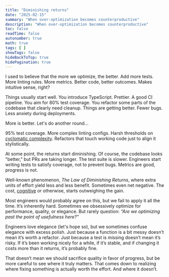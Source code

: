 ```yaml
---
title: "Diminishing returns"
date: "2025-02-15"
summary: "When over-optimization becomes counterproductive"
description: "When over-optimization becomes counterproductive"
toc: false
readTime: false
autonumber: true
math: true
tags: [ ]
showTags: false
hideBackToTop: true
hidePagination: true
---
```


I used to believe that the more we optimize, the better. Add more tests. More linting rules. More metrics. Better code,
better outcomes. Makes intuitive sense, right?

Things usually start well. You introduce TypeScript. Prettier. A good CI pipeline. You aim for 80% test coverage. You
refactor some parts of the codebase that clearly need cleanup. Things are getting better. Fewer bugs. Less anxiety
during deployments.

More is better. Let's do another round...

95% test coverage. More complex linting configs. Harsh thresholds on [cyclomatic complexity]. Refactors that touch
working code just to align it stylistically.

At some point, the returns start diminishing. Of course, the codebase looks "better," but PRs are taking longer. The
test suite is slower. Engineers start writing tests to satisfy coverage, not to prevent bugs. Metrics are good, progress
is not.

Well-known phenomenon, *The Law of Diminishing Returns*, where extra units of effort yield less and less benefit.
Sometimes even net negative. The cost, [cognitive] or otherwise, starts outweighing the gain.

Most engineers would probably agree on this, but we fail to apply it all the time. It’s inherently hard. Sometimes we
obsessively optimize for performance, quality, or elegance. But rarely question: *“Are we optimizing past the point of
usefulness here?”*

Engineers love elegance (let's hope so), but we sometimes confuse elegance with excess polish. Just because a function
is a bit messy doesn’t mean it’s worth a refactor. Just because a test is missing doesn’t mean it’s risky. If it’s been
working nicely for a while, if it’s stable, and if changing it costs more than it returns, it’s probably fine.

That doesn’t mean we should sacrifice quality in favor of progress, but be more careful to see where it truly matters.
That comes down to realizing where fixing something is actually worth the effort. And where it doesn’t.

[cyclomatic complexity]: https://www.sonarsource.com/learn/cyclomatic-complexity

[cognitive]: https://github.com/zakirullin/cognitive-load
